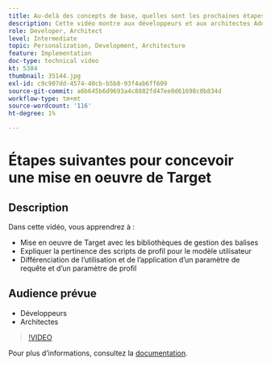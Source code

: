 ```yaml
---
title: Au-delà des concepts de base, quelles sont les prochaines étapes de la conception d’une mise en oeuvre Target ?
description: Cette vidéo montre aux développeurs et aux architectes Adobe Target comment implémenter Target avec des bibliothèques de gestion des balises, expliquer la pertinence des scripts de profil pour le modèle utilisateur et différencier l’utilisation et l’application d’un paramètre de requête et d’un paramètre de profil.
role: Developer, Architect
level: Intermediate
topic: Personalization, Development, Architecture
feature: Implementation
doc-type: technical video
kt: 5384
thumbnail: 35144.jpg
exl-id: c9c907dd-4574-40cb-b5b8-93f4ab6ff609
source-git-commit: a6b645b6d9693a4c8882fd47ee0d61698c0b834d
workflow-type: tm+mt
source-wordcount: '116'
ht-degree: 1%

---
```


# Étapes suivantes pour concevoir une mise en oeuvre de Target

## Description

Dans cette vidéo, vous apprendrez à :

* Mise en oeuvre de Target avec les bibliothèques de gestion des balises
* Expliquer la pertinence des scripts de profil pour le modèle utilisateur
* Différenciation de l’utilisation et de l’application d’un paramètre de requête et d’un paramètre de profil

## Audience prévue

* Développeurs
* Architectes

>[!VIDEO](https://video.tv.adobe.com/v/35144/?quality=12)

Pour plus d’informations, consultez la [documentation](https://experienceleague.adobe.com/docs/target/using/implement-target/implementing-target.html?lang=en).
